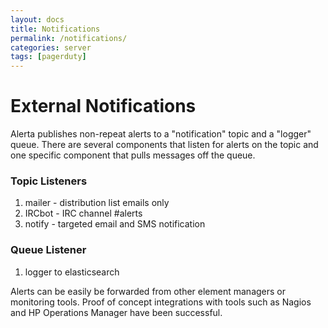 ```yaml
---
layout: docs
title: Notifications
permalink: /notifications/
categories: server
tags: [pagerduty]
---
```


# External Notifications

Alerta publishes non-repeat alerts to a "notification" topic and a "logger" queue. There are several components that listen for alerts on the topic and one specific component that pulls messages off the queue.

### Topic Listeners
1. mailer - distribution list emails only
2. IRCbot - IRC channel #alerts
3. notify - targeted email and SMS notification

### Queue Listener
1. logger to elasticsearch

Alerts can be easily be forwarded from other element managers or monitoring tools. Proof of concept integrations with tools such as Nagios and HP Operations Manager have been successful.

